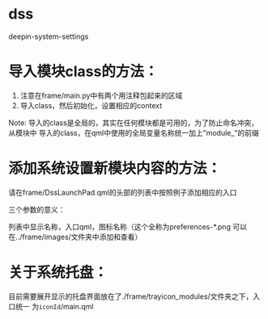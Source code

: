 dss
===

deepin-system-settings 

导入模块class的方法：
===================
1. 注意在frame/main.py中有两个用注释包起来的区域
2. 导入class，然后初始化，设置相应的context

Note: 导入的class是全局的，其实在任何模块都是可用的，为了防止命名冲突，从模块中
导入的class，在qml中使用的全局变量名称统一加上"module_"的前缀

添加系统设置新模块内容的方法：
======================

请在frame/DssLaunchPad.qml的头部的列表中按照例子添加相应的入口

三个参数的意义：

列表中显示名称，入口qml，图标名称（这个全称为preferences-*.png
可以在../frame/images/文件夹中添加和查看）

关于系统托盘：
============
目前需要展开显示的托盘界面放在了./frame/trayicon_modules/文件夹之下，入口统一
为`iconId`/main.qml
